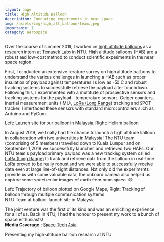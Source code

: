 ```yaml
---
layout: page
title: High Altitude Balloon
description: Conducting experiments in near space
img: /assets/img/high_alt_balloon/team.jpeg
importance: 1
category: aerospace
---
```


Over the course of summer 2019, I worked on [high altitude balloons][balloons] as a research intern at [Temasek Labs][temasek] in NTU. High altitude balloons (HAB) are a robust and low-cost method to conduct scientific experiments in the near space region.   

First, I conducted an extensive lierature survey on high altitude balloons to understand the various challenges in launching a HAB such as proper insulation of payload against temperatures as low as -50 C and robust tracking systems to successfully retrieve the payload after touchdown. Following this, I experimented with a multitude of prospective sensors and tracking systems for the payload - temperature sensors, Geiger counters, inertial measurement units (IMU), [LoRa (Long Range)][lora] tracking and SPOT tracker. I interfaced these sensors with standard microcontrollers such as Arduino and PyCom. 


<div class="row justify-content-sm-center">
    <div class="col-sm-8 mt-3 mt-md-0">
        <img class="img-fluid rounded z-depth-1" src="{{ '/assets/img/high_alt_balloon/balloon1.jpg' | relative_url }}" alt="" title="example image"/>
    </div>
    <div class="col-sm-4 mt-3 mt-md-0">
        <img class="img-fluid rounded z-depth-1" src="{{ '/assets/img/high_alt_balloon/balloon2.jpg' | relative_url }}" alt="" title="example image"/>
    </div>
</div>
<div class="caption">
    Left: Launch site for our balloon in Malaysia, Right: Helium balloon
</div>

In August 2019, we finally had the chance to launch a high altitude balloon in collaboration with two universities in Malaysia! The NTU team (comprising of 5 members) travelled down to Kuala Lumpur and on September 1,2019  we successfully launched and retrieved two HABs. Our NTU team's payload primary payload was a new tracking system called [LoRa (Long Range)][lora] to track and retrieve data from the balloon in real-time. LoRa proved to be really robust and we were able to successfully receive data even at large line-of-sight distances. Not only did the experiments provide us with some valuable data, the onboard camera also helped us capture some spectacular images of earth from near-space. :smile:  

<div class="row justify-content-sm-center">
    <div class="col-sm-8 mt-3 mt-md-0">
        <img class="img-fluid rounded z-depth-1" src="{{ '/assets/img/high_alt_balloon/flightpath.png' | relative_url }}" alt="" title="example image"/>
    </div>
    <div class="col-sm-4 mt-3 mt-md-0">
        <img class="img-fluid rounded z-depth-1" src="{{ '/assets/img/high_alt_balloon/tracking_system.png' | relative_url }}" alt="" title="example image"/>
    </div>
</div>
<div class="caption">
    Left: Trajectory of balloon plotted on Google Maps, Right: Tracking of balloon through multiple communication systems
</div>

<div class="row">
    <div class="col-sm mt-3 mt-md-0">
        <img class="img-fluid rounded z-depth-1" src="{{ '/assets/img/high_alt_balloon/team.jpeg' | relative_url }}" alt="" title="example image"/>
    </div>
</div>
<div class="caption">
    NTU Team at balloon launch site in Malaysia 
</div>

The joint venture was the first of its kind and was an enriching experience for all of us. Back in NTU, I had the honour to present my work to a bunch of space enthusiasts!    
**Media Coverage** : [Space Tech Asia](https://www.spacetechasia.com/singapore-malaysia-universities-conduct-joint-high-altitude-balloon-experiments/) 

<div class="row">
    <div class="col-sm mt-3 mt-md-0">
        <img class="img-fluid rounded z-depth-1" src="{{ '/assets/img/high_alt_balloon/presentation.jpeg' | relative_url }}" alt="" title="example image"/>
    </div>
</div>
<div class="caption">
    Presenting my high-altitude balloon research at NTU 
</div>

[balloons]: https://www.highaltitudescience.com/pages/intro-to-weather-balloons
[temasek]: https://www.ntu.edu.sg/temasek-labs
[lora]: http://www.daveakerman.com/?p=2828


